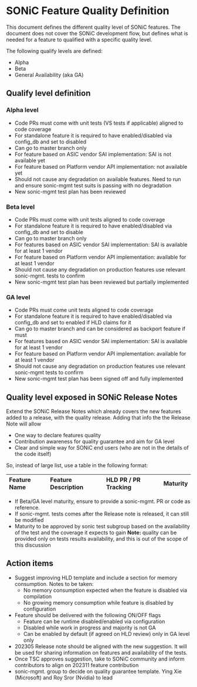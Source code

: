 # SONiC Feature Quality Definition
This document defines the different quality level of SONiC features.
The document does not cover the SONiC development flow, but defines what is needed for a feature to qualified with a specific quality level. 

The following qualify levels are defined:
- Alpha
- Beta
- General Availability (aka GA)

## Qualify level definition

### Alpha level
- Code PRs must come with unit tests (VS tests if applicable) aligned to code coverage
- For standalone feature it is required to have enabled/disabled via config_db and set to disabled
- Can go to master branch only
- For feature based on ASIC vendor SAI implementation: SAI is not available yet
- For feature based on Platform vendor API implementation: not available yet
- Should not cause any degradation on available features. Need to run and ensure sonic-mgmt test suits is passing with no degradation
- New sonic-mgmt test plan has been reviewed 

### Beta level
- Code PRs must come with unit tests aligned to code coverage
- For standalone feature it is required to have enabled/disabled via config_db and set to disable
- Can go to master branch only
- For features based on ASIC vendor SAI implementation: SAI is available for at least 1 vendor
- For feature based on Platform vendor API implementation: available for at least 1 vendor
- Should not cause any degradation on production features use relevant sonic-mgmt. tests to confirm
- New sonic-mgmt test plan has been reviewed but partially implemented

### GA level
- Code PRs must come unit tests aligned to code coverage 
- For standalone feature it is required to have enabled/disabled via config_db and set to enabled if HLD claims for it
- Can go to master branch and can be considered as backport feature if must
- For features based on ASIC vendor SAI implementation: SAI is available for at least 1 vendor
- For feature based on Platform vendor API implementation: available for at least 1 vendor 
- Should not cause any degradation on production features use relevant sonic-mgmt tests to confirm
- New sonic-mgmt test plan has been signed off and fully implemented

## Quality level exposed in SONiC Release Notes
Extend the SONiC Release Notes which already covers the new features added to a release, with the quality release. 
Adding that info the the Release Note will allow
- One way to declare features quality
- Contribution awareness for quality guarantee and aim for GA level
- Clear and simple way for SONiC end users (who are not in the details of the code itself)

So, instead of large list, use a table in the following format: 

| Feature Name | Feature Description | HLD PR / PR Tracking | Maturity |
|:--------------|:------------|:------------|:-----------|

- If Beta/GA level maturity, ensure to provide a sonic-mgmt. PR or code as reference. 
- If sonic-mgmt. tests comes after the Release note is released, it can still be modified
- Maturity to be approved by sonic test subgroup based on the availability of the test and the coverage it expects to gain
**Note:** quality can be provided only on tests results availability, and this is out of the scope of this discussion 

## Action items
- Suggest improving HLD template and include a section for memory consumption. Notes to be taken:
   - No memory consumption expected when the feature is disabled via compilation
   - No growing memory consumption while feature is disabled by configuration
- Feature should be delivered with the following ON/OFF flags
  - Feature can be runtime disabled/enabled via configuration
  - Disabled while work in progress and majority is not GA
  - Can be enabled by default (if agreed on HLD review) only in GA level only
- 202305 Release note should be aligned with the new suggestion. It will be used for sharing information on features and availability of the tests.
- Once TSC approves suggestion, take to SONiC community and inform contributors to align on 202311 feature contribution
- sonic-mgmt. group to decide on quality guarantee template. Ying Xie (Microsoft) and Roy Sror (Nvidia) to lead





